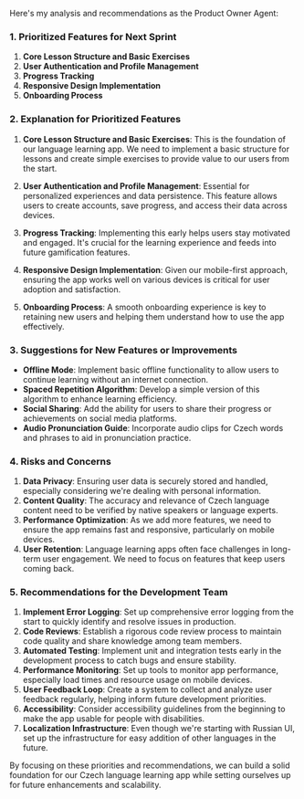 Here's my analysis and recommendations as the Product Owner Agent:

### 1. Prioritized Features for Next Sprint

1. **Core Lesson Structure and Basic Exercises**
2. **User Authentication and Profile Management**
3. **Progress Tracking**
4. **Responsive Design Implementation**
5. **Onboarding Process**

### 2. Explanation for Prioritized Features

1. **Core Lesson Structure and Basic Exercises**: This is the foundation of our language learning app. We need to implement a basic structure for lessons and create simple exercises to provide value to our users from the start.

2. **User Authentication and Profile Management**: Essential for personalized experiences and data persistence. This feature allows users to create accounts, save progress, and access their data across devices.

3. **Progress Tracking**: Implementing this early helps users stay motivated and engaged. It's crucial for the learning experience and feeds into future gamification features.

4. **Responsive Design Implementation**: Given our mobile-first approach, ensuring the app works well on various devices is critical for user adoption and satisfaction.

5. **Onboarding Process**: A smooth onboarding experience is key to retaining new users and helping them understand how to use the app effectively.

### 3. Suggestions for New Features or Improvements

- **Offline Mode**: Implement basic offline functionality to allow users to continue learning without an internet connection.
- **Spaced Repetition Algorithm**: Develop a simple version of this algorithm to enhance learning efficiency.
- **Social Sharing**: Add the ability for users to share their progress or achievements on social media platforms.
- **Audio Pronunciation Guide**: Incorporate audio clips for Czech words and phrases to aid in pronunciation practice.

### 4. Risks and Concerns

1. **Data Privacy**: Ensuring user data is securely stored and handled, especially considering we're dealing with personal information.
2. **Content Quality**: The accuracy and relevance of Czech language content need to be verified by native speakers or language experts.
3. **Performance Optimization**: As we add more features, we need to ensure the app remains fast and responsive, particularly on mobile devices.
4. **User Retention**: Language learning apps often face challenges in long-term user engagement. We need to focus on features that keep users coming back.

### 5. Recommendations for the Development Team

1. **Implement Error Logging**: Set up comprehensive error logging from the start to quickly identify and resolve issues in production.
2. **Code Reviews**: Establish a rigorous code review process to maintain code quality and share knowledge among team members.
3. **Automated Testing**: Implement unit and integration tests early in the development process to catch bugs and ensure stability.
4. **Performance Monitoring**: Set up tools to monitor app performance, especially load times and resource usage on mobile devices.
5. **User Feedback Loop**: Create a system to collect and analyze user feedback regularly, helping inform future development priorities.
6. **Accessibility**: Consider accessibility guidelines from the beginning to make the app usable for people with disabilities.
7. **Localization Infrastructure**: Even though we're starting with Russian UI, set up the infrastructure for easy addition of other languages in the future.

By focusing on these priorities and recommendations, we can build a solid foundation for our Czech language learning app while setting ourselves up for future enhancements and scalability.